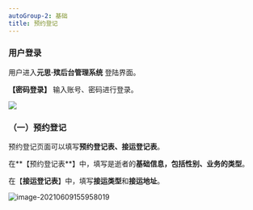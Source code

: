```yaml
---
autoGroup-2: 基础
title: 预约登记
---
```


### 用户登录

用户进入**元思·殡后台管理系统** 登陆界面。

**【密码登录】** 输入账号、密码进行登录。

![](D:\github\yscloud-documents\docs\.vuepress\public\produce\1.png)



### （一）预约登记

预约登记页面可以填写**预约登记表、接运登记表**。

在**【预约登记表**】中，填写是逝者的**基础信息，包括性别、业务的类型**。

在【**接运登记表**】中，填写**接运类型**和**接运地址**。

![image-20210609155958019](C:\Users\周哥哥帮买的电脑\AppData\Roaming\Typora\typora-user-images\image-20210609155958019.png)
